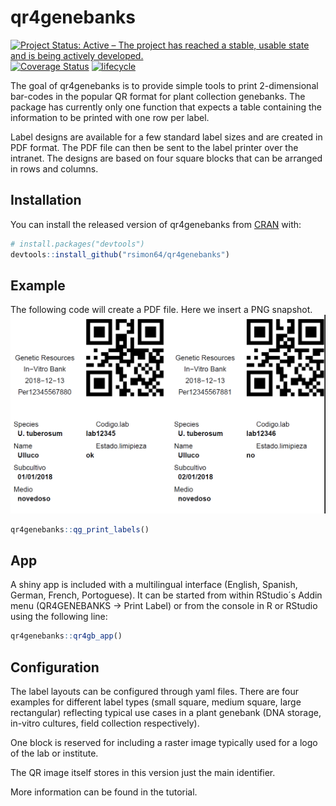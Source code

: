 
<!-- README.md is generated from README.Rmd. Please edit that file -->

# qr4genebanks

[![Project Status: Active – The project has reached a stable, usable
state and is being actively
developed.](https://www.repostatus.org/badges/latest/active.svg)](https://www.repostatus.org/#active)
[![Coverage
Status](https://img.shields.io/codecov/c/github/rsimon64/qr4genebanks/master.svg)](https://codecov.io/github/rsimon64/qr4genebanks?branch=master)
[![lifecycle](https://img.shields.io/badge/lifecycle-maturing-blue.svg)](https://www.tidyverse.org/lifecycle/#maturing)

The goal of qr4genebanks is to provide simple tools to print
2-dimensional bar-codes in the popular QR format for plant collection
genebanks. The package has currently only one function that expects a
table containing the information to be printed with one row per label.

Label designs are available for a few standard label sizes and are
created in PDF format. The PDF file can then be sent to the label
printer over the intranet. The designs are based on four square blocks
that can be arranged in rows and columns.

## Installation

You can install the released version of qr4genebanks from
[CRAN](https://CRAN.R-project.org) with:

``` r
# install.packages("devtools")
devtools::install_github("rsimon64/qr4genebanks")
```

## Example

The following code will create a PDF file. Here we insert a PNG
snapshot. ![sample](sample.png)

``` r
qr4genebanks::qg_print_labels()
```

## App

A shiny app is included with a multilingual interface (English, Spanish,
German, French, Portoguese). It can be started from within RStudio´s
Addin menu (QR4GENEBANKS -\> Print Label) or from the console in R or
RStudio using the following line:

``` r
qr4genebanks::qr4gb_app()
```

## Configuration

The label layouts can be configured through yaml files. There are four
examples for different label types (small square, medium square, large
rectangular) reflecting typical use cases in a plant genebank (DNA
storage, in-vitro cultures, field collection respectively).

One block is reserved for including a raster image typically used for a
logo of the lab or institute.

The QR image itself stores in this version just the main identifier.

More information can be found in the tutorial.
